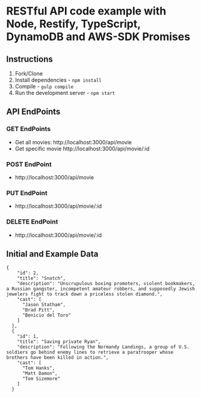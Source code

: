 # RESTful API code example with Node, Restify, TypeScript, DynamoDB and AWS-SDK Promises

## Instructions

1. Fork/Clone
2. Install dependencies - `npm install`
3. Compile - `gulp compile`
4. Run the development server - `npm start`

## API EndPoints
### GET EndPoints
* Get all movies: http://localhost:3000/api/movie
* Get specific movie http://localhost:3000/api/movie/:id
### POST EndPoint
* http://localhost:3000/api/movie
### PUT EndPoint
* http://localhost:3000/api/movie/:id
### DELETE EndPoint
* http://localhost:3000/api/movie/:id

## Initial and Example Data
```
{
    "id": 2,
    "title": "Snatch",
    "description": "Unscrupulous boxing promoters, violent bookmakers, a Russian gangster, incompetent amateur robbers, and supposedly Jewish jewelers fight to track down a priceless stolen diamond.",
    "cast": [
      "Jason Statham",
      "Brad Pitt",
      "Benicio del Toro"
    ]
  },
  {
    "id": 1,
    "title": "Saving private Ryan",
    "description": "Following the Normandy Landings, a group of U.S. soldiers go behind enemy lines to retrieve a paratrooper whose brothers have been killed in action.",
    "cast": [
      "Tom Hanks",
      "Matt Damon",
      "Tom Sizemore"
    ]
  }
```

